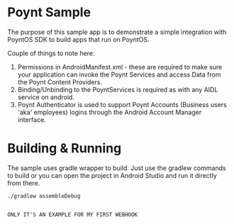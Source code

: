 Poynt Sample
============
The purpose of this sample app is to demonstrate a simple integration with PoyntOS SDK to build apps that run on PoyntOS.

Couple of things to note here:

1. Permissions in AndroidManifest.xml - these are required to make sure your application can invoke
the Poynt Services and access Data from the Poynt Content Providers.
2. Binding/Unbinding to the PoyntServices is required as with any AIDL service on android.
3. Poynt Authenticator is used to support Poynt Accounts (Business users 'aka' employees) logins
 through the Android Account Manager interface.


Building & Running
============
The sample uses gradle wrapper to build. Just use the gradlew commands to build or you can open the
project in Android Studio and run it directly from there.

    ./gradlew assembleDebug
    
    
    ONLY IT'S AN EXAMPLE FOR MY FIRST WEBHOOK

